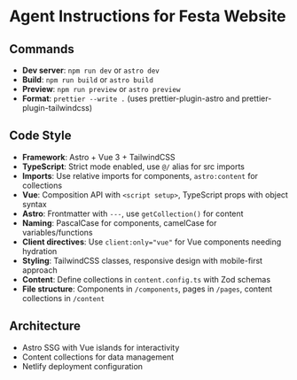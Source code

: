 # Agent Instructions for Festa Website

## Commands
- **Dev server**: `npm run dev` or `astro dev`
- **Build**: `npm run build` or `astro build`
- **Preview**: `npm run preview` or `astro preview`
- **Format**: `prettier --write .` (uses prettier-plugin-astro and prettier-plugin-tailwindcss)

## Code Style
- **Framework**: Astro + Vue 3 + TailwindCSS
- **TypeScript**: Strict mode enabled, use `@/` alias for src imports
- **Imports**: Use relative imports for components, `astro:content` for collections
- **Vue**: Composition API with `<script setup>`, TypeScript props with object syntax
- **Astro**: Frontmatter with `---`, use `getCollection()` for content
- **Naming**: PascalCase for components, camelCase for variables/functions
- **Client directives**: Use `client:only="vue"` for Vue components needing hydration
- **Styling**: TailwindCSS classes, responsive design with mobile-first approach
- **Content**: Define collections in `content.config.ts` with Zod schemas
- **File structure**: Components in `/components`, pages in `/pages`, content collections in `/content`

## Architecture
- Astro SSG with Vue islands for interactivity
- Content collections for data management
- Netlify deployment configuration